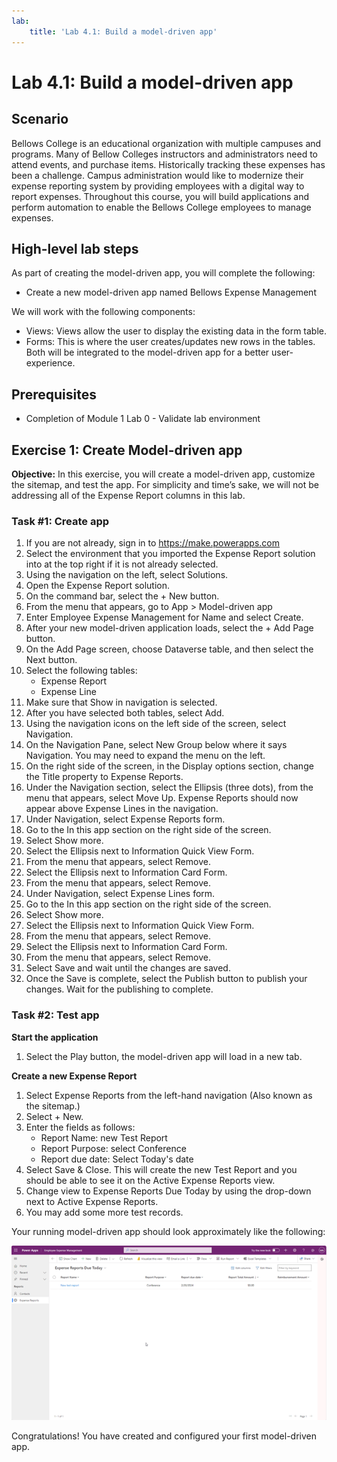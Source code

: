 ```yaml
---
lab:
    title: 'Lab 4.1: Build a model-driven app'
---
```


# Lab 4.1: Build a model-driven app

## Scenario
Bellows College is an educational organization with multiple campuses and programs. Many of Bellow Colleges instructors and administrators need to attend events, and purchase items. Historically tracking these expenses has been a challenge.
Campus administration would like to modernize their expense reporting system by providing employees with a digital way to report expenses.
Throughout this course, you will build applications and perform automation to enable the Bellows College employees to manage expenses.

## High-level lab steps
As part of creating the model-driven app, you will complete the following:
- Create a new model-driven app named Bellows Expense Management

We will work with the following components:
- Views: Views allow the user to display the existing data in the form table.
- Forms: This is where the user creates/updates new rows in the tables.
Both will be integrated to the model-driven app for a better user-experience.

## Prerequisites
- Completion of Module 1 Lab 0 - Validate lab environment

## Exercise 1: Create Model-driven app
**Objective:** In this exercise, you will create a model-driven app, customize the sitemap, and test the app.
For simplicity and time’s sake, we will not be addressing all of the Expense Report columns in this lab.

### Task #1: Create app
1. If you are not already, sign in to https://make.powerapps.com
2. Select the environment that you imported the Expense Report solution into at the top right if it is not already selected.
3. Using the navigation on the left, select Solutions.
4. Open the Expense Report solution.
5. On the command bar, select the + New button.
6. From the menu that appears, go to App > Model-driven app
7. Enter Employee Expense Management for Name and select Create.
8. After your new model-driven application loads, select the + Add Page button.
9. On the Add Page screen, choose Dataverse table, and then select the Next button.
10. Select the following tables:
    - Expense Report
    - Expense Line
11. Make sure that Show in navigation is selected.
12. After you have selected both tables, select Add.
13. Using the navigation icons on the left side of the screen, select Navigation.
14. On the Navigation Pane, select New Group below where it says Navigation. You may need to expand the menu on the left.
15. On the right side of the screen, in the Display options section, change the Title property to Expense Reports.
16. Under the Navigation section, select the Ellipsis (three dots), from the menu that appears, select Move Up. Expense Reports should now appear above Expense Lines in the navigation.
17. Under Navigation, select Expense Reports form.
18. Go to the In this app section on the right side of the screen.
19. Select Show more.
20. Select the Ellipsis next to Information Quick View Form.
21. From the menu that appears, select Remove.
22. Select the Ellipsis next to Information Card Form.
23. From the menu that appears, select Remove.
24. Under Navigation, select Expense Lines form.
25. Go to the In this app section on the right side of the screen.
26. Select Show more.
27. Select the Ellipsis next to Information Quick View Form.
28. From the menu that appears, select Remove.
29. Select the Ellipsis next to Information Card Form.
30. From the menu that appears, select Remove.
31. Select Save and wait until the changes are saved.
32. Once the Save is complete, select the Publish button to publish your changes. Wait for the publishing to complete.

### Task #2: Test app
**Start the application**
1. Select the Play button, the model-driven app will load in a new tab.

**Create a new Expense Report**
1. Select Expense Reports from the left-hand navigation (Also known as the sitemap.)
2. Select + New.
3. Enter the fields as follows:
    - Report Name: new Test Report
    - Report Purpose: select Conference
    - Report due date: Select Today's date
4. Select Save & Close. This will create the new Test Report and you should be able to see it on the Active Expense Reports view.
5. Change view to Expense Reports Due Today by using the drop-down next to Active Expense Reports.
6. You may add some more test records.

Your running model-driven app should look approximately like the following:

![A screenshot of the model-driven app screen.](./Media/Model_driven_apps.png)

Congratulations! You have created and configured your first model-driven app.
